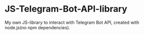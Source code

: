 #						 JS-Telegram-Bot-API-library
My own JS-library to interact with Telegram Bot API, created with node.js(no npm dependencies).
